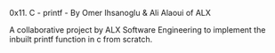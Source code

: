 0x11. C - printf - By Omer Ihsanoglu & Ali Alaoui of ALX

A collaborative project by ALX Software Engineering to implement the inbuilt printf function in c from scratch.
